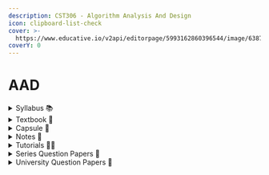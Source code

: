 ```yaml
---
description: CST306 - Algorithm Analysis And Design
icon: clipboard-list-check
cover: >-
  https://www.educative.io/v2api/editorpage/5993162860396544/image/6387039647825920
coverY: 0
---
```


# AAD

<details>

<summary>Syllabus 📚</summary>

[CST306](https://drive.google.com/file/d/1LR86OhRV5Ro7uItDxil5g4XGeXuRSMMZ/view?usp=drive_link) 👈

</details>

<details>

<summary>Textbook 📖</summary>

[AAD Textbook](https://drive.google.com/drive/folders/1CDroLDQUkEis9Tabkg1thKmBljDXBBUO?usp=drive_link) 👈

</details>

<details>

<summary>Capsule 💊</summary>

[AAD Short Notes](https://drive.google.com/drive/folders/1qfmOUWEd3EmqLAy6D5UzEUHfqYW6exTP?usp=drive_link) 👈

</details>

<details>

<summary>Notes 📒</summary>

[AAD Notes](https://drive.google.com/drive/folders/1QntBPDtrHFj-MQFRQgC80yuU1b1-5oUP?usp=drive_link) 👈

</details>

<details>

<summary>Tutorials 🧑‍🏫</summary>

[Algorithms - Abdul Bari](https://youtube.com/playlist?list=PLDN4rrl48XKpZkf03iYFl-O29szjTrs_O\&feature=shared) 👈

[Substitution method - Anjali Sharma](https://youtu.be/d1AuJv8ljm8?feature=shared) 👈

[Recursion Tree method - GATE Applied Course](https://youtu.be/JPAA1FbM7jk?feature=shared\&t=143) 👈

[Design and Analysis of Algorithm Tutorial - Geeks for Geeks](https://www.geeksforgeeks.org/design-and-analysis-of-algorithm-tutorial/) 👈

</details>

<details>

<summary>Series Question Papers 📃</summary>

[AAD Series QPs](https://drive.google.com/drive/folders/1baZt2WESxi9slUEfvlAukBsqrbHDrCy7?usp=drive_link) 👈

</details>

<details>

<summary>University Question Papers 📄</summary>

[AAD PYQs](https://drive.google.com/drive/folders/1Lcwx_yRajJfBziYj5n0vtrPMvsJbS8Ai?usp=drive_link) 👈

</details>
